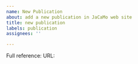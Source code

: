 ```yaml
---
name: New Publication
about: add a new publication in JaCaMo web site
title: new publication
labels: publication
assignees: ''

---
```


Full reference:
URL:
